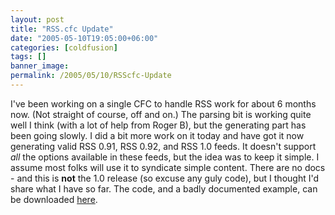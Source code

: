 ```yaml
---
layout: post
title: "RSS.cfc Update"
date: "2005-05-10T19:05:00+06:00"
categories: [coldfusion]
tags: []
banner_image: 
permalink: /2005/05/10/RSScfc-Update
---
```


I've been working on a single CFC to handle RSS work for about 6 months now. (Not straight of course, off and on.) The parsing bit is working quite well I think (with a lot of help from Roger B), but the generating part has been going slowly. I did a bit more work on it today and have got it now generating valid RSS 0.91, RSS 0.92, and RSS 1.0 feeds. It doesn't support <i>all</i> the options available in these feeds, but the idea was to keep it simple. I assume most folks will use it to syndicate simple content. There are no docs - and this is <b>not</b> the 1.0 release (so excuse any guly code), but I thought I'd share what I have so far. The code, and a badly documented example, can be downloaded <a href="http://ray.camdenfamily.com/downloads/rss.zip">here</a>.